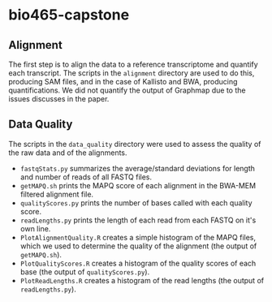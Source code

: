 # bio465-capstone

## Alignment

The first step is to align the data to a reference transcriptome and quantify each transcript. The scripts in the `alignment` directory are used to do this, producing SAM files, and in the case of Kallisto and BWA, producing quantifications. We did not quantify the output of Graphmap due to the issues discusses in the paper.

## Data Quality

The scripts in the `data_quality` directory were used to assess the quality of the raw data and of the alignments.
* `fastqStats.py` summarizes the average/standard deviations for length and number of reads of all FASTQ files.
* `getMAPQ.sh` prints the MAPQ score of each alignment in the BWA-MEM filtered alignment file.
* `qualityScores.py` prints the number of bases called with each quality score.
* `readLengths.py` prints the length of each read from each FASTQ on it's own line.
* `PlotAlignmentQuality.R` creates a simple histogram of the MAPQ files, which we used to determine the quality of the alignment (the output of `getMAPQ.sh`).
* `PlotQualityScores.R` creates a histogram of the quality scores of each base (the output of `qualityScores.py`).
* `PlotReadLengths.R` creates a histogram of the read lengths (the output of `readLengths.py`).